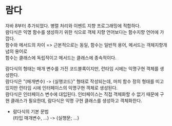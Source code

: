 # 람다

자바 8부터 추가되었다. 병렬 처리와 이벤트 지향 프로그래밍에 적합하다.   
람다식은 익명 함수를 생성하기 위한 식으로 객체 지향 언어보다는 함수지향 언어에 가깝다.   
함수와 메서드의 차이 => 근본적으로는 동일, 함수는 일반적 용어, 메서드는 객체지향개념의 용어로   
함수는 클래스에 독립적이고 메서드는 클래스에 종속적이다.   

람다식의 형태는 매개 변수를 가진 코드블록이지만, 런타임 시에는 익명구현 객체를 생성한다.   
람다식은 "(매개변수) -> {실행코드}" 형태로 작성되는데, 마치 함수 정의 형태를 띠고 있지만 런타임 시에 인터페이스의 익명구현 객체로 생성된다.   
람다식은 인터페이스 변수에 대입된다. 인터페이스는 직접 객체화할 수 없기 때문에 구현 클래스가 필요한데, 람다식은 익명 구현 클래스를 생성하고 객체화한다.  
* 람다식의 기본 문법   
(타입 매개변수, ...) -> {실행문; ...}   

